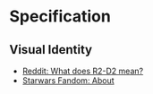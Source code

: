 # Specification
## Visual Identity
- [Reddit: What does R2-D2 mean?](https://www.reddit.com/r/StarWars/comments/akb98d/what_is_r2d2_means/)
- [Starwars Fandom: About](https://starwars.fandom.com/wiki/R2-series_astromech_droid#R2-D2)


